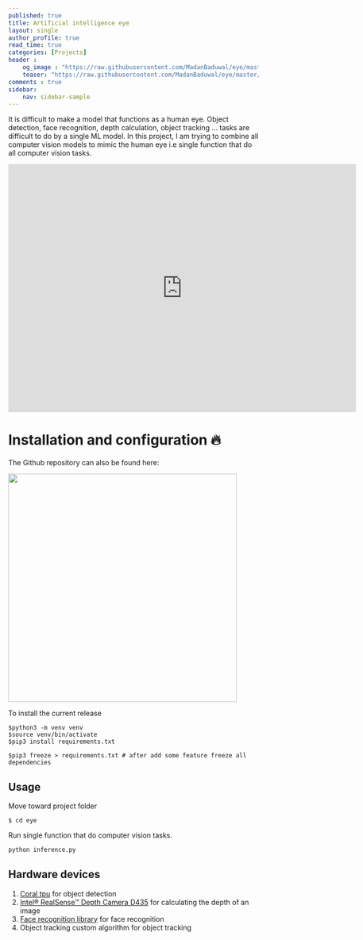 ```yaml
---
published: true
title: Artificial intelligence eye
layout: single
author_profile: true
read_time: true
categories: [Projects]
header :
    og_image : "https://raw.githubusercontent.com/MadanBaduwal/eye/master/githubimages/eye-image.png"
    teaser: "https://raw.githubusercontent.com/MadanBaduwal/eye/master/githubimages/eye-image.png"
comments : true
sidebar:
    nav: sidebar-sample
---
```


It is difficult to make a model that functions as a human eye. Object detection, face recognition, depth calculation, object tracking ... tasks are difficult to do by a single ML model.  In this project, I am trying to combine all computer vision models to mimic the human eye i.e single function that do all computer vision tasks.


<iframe width="700" height="500" src="https://www.youtube.com/embed/zY7WrGS0VTw" frameborder="0" allow="accelerometer; autoplay; encrypted-media; gyroscope; picture-in-picture" allowfullscreen></iframe>

<br>

# Installation and configuration 🔥

The Github repository can also be found here:

<a href="https://github.com/MadanBaduwal/eye"><img src="https://github-link-card.s3.ap-northeast-1.amazonaws.com/MadanBaduwal/eye.png" width="460px"></a>


To install the current release
```shell
$python3 -m venv venv
$source venv/bin/activate
$pip3 install requirements.txt

$pip3 freeze > requirements.txt # after add some feature freeze all dependencies

```

## Usage

Move toward project folder
```shell
$ cd eye
```

Run single function that do computer vision tasks.

```python
python inference.py

```

## Hardware devices

1. [Coral tpu](https://coral.ai/) for object detection
2. [Intel® RealSense™ Depth Camera D435](https://www.intelrealsense.com/depth-camera-d435/) for calculating the depth of an image
3. [Face recognition library](https://pypi.org/project/face-recognition/) for face recognition
4. Object tracking custom algorithm for object tracking
    





